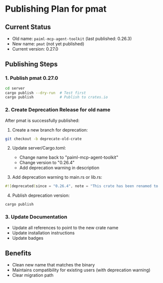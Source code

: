 # Publishing Plan for pmat

## Current Status
- Old name: `paiml-mcp-agent-toolkit` (last published: 0.26.3)
- New name: `pmat` (not yet published)
- Current version: 0.27.0

## Publishing Steps

### 1. Publish pmat 0.27.0
```bash
cd server
cargo publish --dry-run  # Test first
cargo publish            # Publish to crates.io
```

### 2. Create Deprecation Release for old name
After pmat is successfully published:

1. Create a new branch for deprecation:
```bash
git checkout -b deprecate-old-crate
```

2. Update server/Cargo.toml:
   - Change name back to "paiml-mcp-agent-toolkit"
   - Change version to "0.26.4"
   - Add deprecation warning in description

3. Add deprecation warning to main.rs or lib.rs:
```rust
#![deprecated(since = "0.26.4", note = "This crate has been renamed to 'pmat'. Please use 'pmat' instead.")]
```

4. Publish deprecation version:
```bash
cargo publish
```

### 3. Update Documentation
- Update all references to point to the new crate name
- Update installation instructions
- Update badges

## Benefits
- Clean new name that matches the binary
- Maintains compatibility for existing users (with deprecation warning)
- Clear migration path